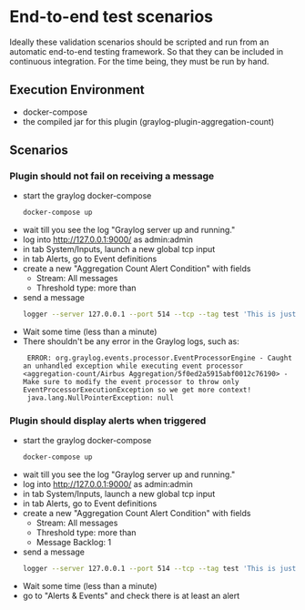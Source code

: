 # End-to-end test scenarios

Ideally these validation scenarios should be scripted and run from an automatic end-to-end testing framework.
So that they can be included in continuous integration.
For the time being, they must be run by hand.

## Execution Environment
* docker-compose
* the compiled jar for this plugin (graylog-plugin-aggregation-count)

## Scenarios
### Plugin should not fail on receiving a message
* start the graylog docker-compose
  ```bash
  docker-compose up
  ```
* wait till you see the log "Graylog server up and running."
* log into http://127.0.0.1:9000/ as admin:admin
* in tab System/Inputs, launch a new global tcp input
* in tab Alerts, go to Event definitions
* create a new "Aggregation Count Alert Condition" with fields
  * Stream: All messages
  * Threshold type: more than
* send a message
  ```bash
  logger --server 127.0.0.1 --port 514 --tcp --tag test 'This is just an arbitrary test message...'
  ```
* Wait some time (less than a minute)
* There shouldn't be any error in the Graylog logs, such as:
  ```
   ERROR: org.graylog.events.processor.EventProcessorEngine - Caught an unhandled exception while executing event processor <aggregation-count/Airbus Aggregation/5f0ed2a5915abf0012c76190> - Make sure to modify the event processor to throw only EventProcessorExecutionException so we get more context!
   java.lang.NullPointerException: null
  ```

### Plugin should display alerts when triggered
* start the graylog docker-compose
  ```bash
  docker-compose up
  ```
* wait till you see the log "Graylog server up and running."
* log into http://127.0.0.1:9000/ as admin:admin
* in tab System/Inputs, launch a new global tcp input
* in tab Alerts, go to Event definitions
* create a new "Aggregation Count Alert Condition" with fields
  * Stream: All messages
  * Threshold type: more than
  * Message Backlog: 1
* send a message
  ```bash
  logger --server 127.0.0.1 --port 514 --tcp --tag test 'This is just an arbitrary test message...'
  ```
* Wait some time (less than a minute)
* go to "Alerts & Events" and check there is at least an alert

